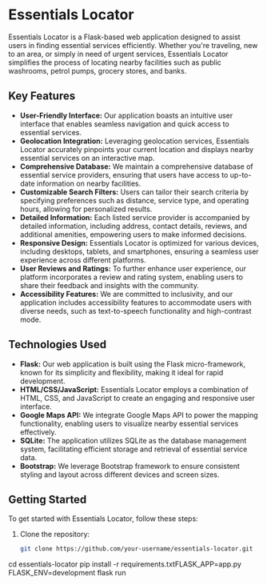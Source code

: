 # Essentials Locator

Essentials Locator is a Flask-based web application designed to assist users in finding essential services efficiently. Whether you're traveling, new to an area, or simply in need of urgent services, Essentials Locator simplifies the process of locating nearby facilities such as public washrooms, petrol pumps, grocery stores, and banks.

## Key Features

- **User-Friendly Interface:** Our application boasts an intuitive user interface that enables seamless navigation and quick access to essential services.
- **Geolocation Integration:** Leveraging geolocation services, Essentials Locator accurately pinpoints your current location and displays nearby essential services on an interactive map.
- **Comprehensive Database:** We maintain a comprehensive database of essential service providers, ensuring that users have access to up-to-date information on nearby facilities.
- **Customizable Search Filters:** Users can tailor their search criteria by specifying preferences such as distance, service type, and operating hours, allowing for personalized results.
- **Detailed Information:** Each listed service provider is accompanied by detailed information, including address, contact details, reviews, and additional amenities, empowering users to make informed decisions.
- **Responsive Design:** Essentials Locator is optimized for various devices, including desktops, tablets, and smartphones, ensuring a seamless user experience across different platforms.
- **User Reviews and Ratings:** To further enhance user experience, our platform incorporates a review and rating system, enabling users to share their feedback and insights with the community.
- **Accessibility Features:** We are committed to inclusivity, and our application includes accessibility features to accommodate users with diverse needs, such as text-to-speech functionality and high-contrast mode.

## Technologies Used

- **Flask:** Our web application is built using the Flask micro-framework, known for its simplicity and flexibility, making it ideal for rapid development.
- **HTML/CSS/JavaScript:** Essentials Locator employs a combination of HTML, CSS, and JavaScript to create an engaging and responsive user interface.
- **Google Maps API:** We integrate Google Maps API to power the mapping functionality, enabling users to visualize nearby essential services effectively.
- **SQLite:** The application utilizes SQLite as the database management system, facilitating efficient storage and retrieval of essential service data.
- **Bootstrap:** We leverage Bootstrap framework to ensure consistent styling and layout across different devices and screen sizes.

## Getting Started

To get started with Essentials Locator, follow these steps:

1. Clone the repository:

   ```bash
   git clone https://github.com/your-username/essentials-locator.git
cd essentials-locator
pip install -r requirements.txtFLASK_APP=app.py
FLASK_ENV=development
flask run
